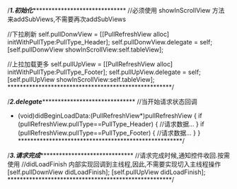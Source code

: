 /*************1.初始化*******************************************
 //必须使用 showInScrollView 方法来addSubViews,不需要再次addSubViews

 //下拉刷新
 self.pullDonwView = [[PullRefreshView alloc] initWithPullType:PullType_Header];
 self.pullDonwView.delegate = self;
 [self.pullDonwView showInScrollView:self.tableView];

 //上拉加载更多
 self.pullUpView = [[PullRefreshView alloc] initWithPullType:PullType_Footer];
 self.pullUpView.delegate = self;
 [self.pullUpView showInScrollView:self.tableView];
 *****************************************************/




/*************2.delegate*******************************************
 //当开始请求状态回调
 - (void)didBeginLoadData:(PullRefreshView*)pullRefreshView
 {
    if (pullRefreshView.pullType==PullType_Header)
    {
        //请求数据...
    }
    if (pullRefreshView.pullType==PullType_Footer)
    {
        //请求数据...
    }
 }
 *****************************************************/

 
 
/*************3.请求完成*******************************************
 //请求完成时候,通知控件收回.按需使用
 //didLoadFinish 内部实现回调到主线程,因此,不需要实现切入主线程操作
 [self.pullDownView didLoadFinish];
 [self.pullUpView didLoadFinish];
 *****************************************************/

